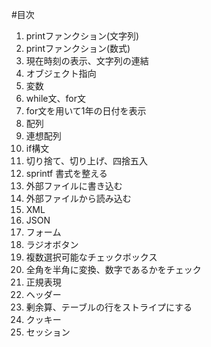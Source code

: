 #目次

1. printファンクション(文字列)
2. printファンクション(数式)
3. 現在時刻の表示、文字列の連結
4. オブジェクト指向
5. 変数
6. while文、for文
7. for文を用いて1年の日付を表示
8. 配列
9. 連想配列
10. if構文
11. 切り捨て、切り上げ、四捨五入
12. sprintf 書式を整える
13. 外部ファイルに書き込む
14. 外部ファイルから読み込む
15. XML
16. JSON
17. フォーム
18. ラジオボタン
19. 複数選択可能なチェックボックス
20. 全角を半角に変換、数字であるかをチェック
21. 正規表現
22. ヘッダー
23. 剰余算、テーブルの行をストライプにする
24. クッキー
25. セッション
